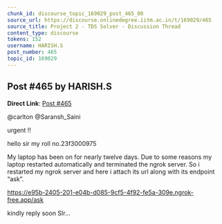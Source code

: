 ```yaml
---
chunk_id: discourse_topic_169029_post_465_00
source_url: https://discourse.onlinedegree.iitm.ac.in/t/169029/465
source_title: Project 2 - TDS Solver - Discussion Thread
content_type: discourse
tokens: 152
username: HARISH.S
post_number: 465
topic_id: 169029
---
```


## Post #465 by HARISH.S

**Direct Link**: [Post #465](https://discourse.onlinedegree.iitm.ac.in/t/169029/465)

@carlton @Saransh_Saini

urgent !!

hello sir my roll no.23f3000975

My laptop has been on for nearly twelve days. Due to some reasons my laptop restarted automatically and terminated the ngrok server. So i restarted my ngrok server and here i attach its url along with its endpoint “ask”.

https://e95b-2405-201-e04b-d085-9cf5-4f92-fe5a-309e.ngrok-free.app/ask

kindly reply soon SIr…
